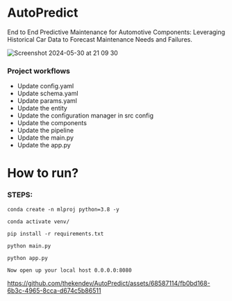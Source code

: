 # AutoPredict
End to End Predictive Maintenance for Automotive Components: Leveraging Historical Car Data to Forecast Maintenance Needs and Failures.


  
![Screenshot 2024-05-30 at 21 09 30](https://github.com/thekendev/AutoPredict/assets/68587114/7ac6910d-512f-4eb8-808d-da898647ad29)




### Project workflows

- Update config.yaml
- Update schema.yaml
- Update params.yaml
- Update the entity
- Update the configuration manager in src config
- Update the components
- Update the pipeline
- Update the main.py
- Update the app.py


# How to run?

### STEPS:

``` conda create -n mlproj python=3.8 -y ```


``` conda activate venv/ ```


``` pip install -r requirements.txt ```

``` python main.py ```

``` python app.py ```


``` Now open up your local host 0.0.0.0:8080 ```



https://github.com/thekendev/AutoPredict/assets/68587114/fb0bd168-6b3c-4965-8cca-d674c5b86511




